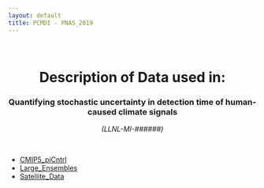 ```yaml
---
layout: default
title: PCMDI - PNAS_2019
---
```


<br>
<center>
    <p>
        <h1>Description of Data used in:</h1>
        <h3>Quantifying stochastic uncertainty in detection time of human-caused climate signals</h3>
    </p>
    <p><em>(LLNL-MI-######)</em></p>
</center>
<br>

* [CMIP5_piCntrl](CMIP5_piCntrl/index.html)
* [Large_Ensembles](Large_Ensembles/index.html)
* [Satellite_Data](Satellite_Data/index.html)